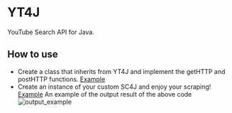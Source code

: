 # YT4J
YouTube Search API for Java.
  
## How to use
- Create a class that inherits from YT4J and implement the getHTTP and postHTTP functions.
[Example](https://github.com/wevez/YT4J/blob/main/src/CustomYT4J.java)
- Create an instance of your custom SC4J and enjoy your scraping!
[Example](https://github.com/wevez/YT4J/blob/main/src/Main.java)
An example of the output result of the above code
![output_example](htps://github.com/wevez/YT4J/assets/79446154/41891167-b829-4084-8fcb-776a16ec2f3c)
